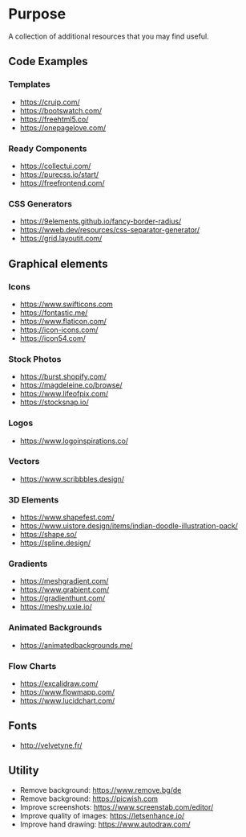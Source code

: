 # Purpose

A collection of additional resources that you may find useful.

## Code Examples

### Templates

* https://cruip.com/
* https://bootswatch.com/
* https://freehtml5.co/
* https://onepagelove.com/

### Ready Components

* https://collectui.com/
* https://purecss.io/start/
* https://freefrontend.com/

### CSS Generators

* https://9elements.github.io/fancy-border-radius/
* https://wweb.dev/resources/css-separator-generator/
* https://grid.layoutit.com/

## Graphical elements

### Icons

* https://www.swifticons.com
* https://fontastic.me/
* https://www.flaticon.com/
* https://icon-icons.com/
* https://icon54.com/

### Stock Photos

* https://burst.shopify.com/
* https://magdeleine.co/browse/
* https://www.lifeofpix.com/
* https://stocksnap.io/

### Logos

* https://www.logoinspirations.co/

### Vectors

* https://www.scribbbles.design/

### 3D Elements

* https://www.shapefest.com/
* https://www.uistore.design/items/indian-doodle-illustration-pack/
* https://shape.so/
* https://spline.design/

### Gradients

* https://meshgradient.com/
* https://www.grabient.com/
* https://gradienthunt.com/
* https://meshy.uxie.io/

### Animated Backgrounds

* https://animatedbackgrounds.me/

### Flow Charts

* https://excalidraw.com/
* https://www.flowmapp.com/
* https://www.lucidchart.com/

## Fonts

* http://velvetyne.fr/

## Utility

* Remove background: https://www.remove.bg/de
* Remove background: https://picwish.com
* Improve screenshots: https://www.screenstab.com/editor/
* Improve quality of images: https://letsenhance.io/
* Improve hand drawing: https://www.autodraw.com/
